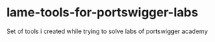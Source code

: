 # lame-tools-for-portswigger-labs
Set of tools i created while trying to solve labs of portswigger academy
